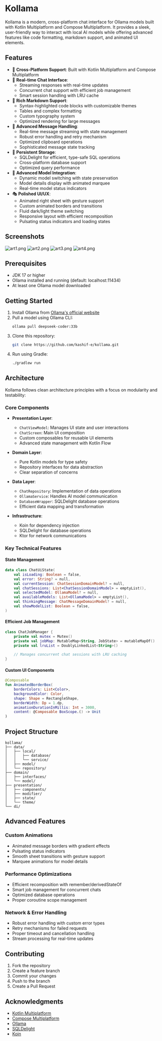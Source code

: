 # Kollama

Kollama is a modern, cross-platform chat interface for Ollama models built with Kotlin Multiplatform and Compose Multiplatform. It provides a sleek, user-friendly way to interact with local AI models while offering advanced features like code formatting, markdown support, and animated UI elements.

## Features

- 🚀 **Cross-Platform Support**: Built with Kotlin Multiplatform and Compose Multiplatform
- 💬 **Real-time Chat Interface**:
  - Streaming responses with real-time updates
  - Concurrent chat support with efficient job management
  - Smart session handling with LRU cache
- 🎨 **Rich Markdown Support**:
  - Syntax-highlighted code blocks with customizable themes
  - Tables and complex formatting
  - Custom typography system
  - Optimized rendering for large messages
- 🔄 **Advanced Message Handling**:
  - Real-time message streaming with state management
  - Robust error handling and retry mechanism
  - Optimized clipboard operations
  - Sophisticated message state tracking
- 💾 **Persistent Storage**:
  - SQLDelight for efficient, type-safe SQL operations
  - Cross-platform database support
  - Optimized query performance
- 🎯 **Advanced Model Integration**:
  - Dynamic model switching with state preservation
  - Model details display with animated marquee
  - Real-time model status indicators
- 🎭 **Polished UI/UX**:
  - Animated right sheet with gesture support
  - Custom animated borders and transitions
  - Fluid dark/light theme switching
  - Responsive layout with efficient recomposition
  - Pulsating status indicators and loading states

## Screenshots

![art1.png](art/art1.png)
![art2.png](art/art2.png)
![art3.png](art/art3.png)
![art4.png](art/art4.png)

## Prerequisites

- JDK 17 or higher
- Ollama installed and running (default: localhost:11434)
- At least one Ollama model downloaded

## Getting Started

1. Install Ollama from [Ollama's official website](https://ollama.ai)
2. Pull a model using Ollama CLI:
   ```bash
   ollama pull deepseek-coder:33b
   ```
3. Clone this repository:
   ```bash
   git clone https://github.com/kashif-e/kollama.git
   ```
4. Run using Gradle:
   ```bash
   ./gradlew run
   ```

## Architecture

Kollama follows clean architecture principles with a focus on modularity and testability:

### Core Components

- **Presentation Layer**:
  - `ChatViewModel`: Manages UI state and user interactions
  - `ChatScreen`: Main UI composition
  - Custom composables for reusable UI elements
  - Advanced state management with Kotlin Flow

- **Domain Layer**:
  - Pure Kotlin models for type safety
  - Repository interfaces for data abstraction
  - Clear separation of concerns

- **Data Layer**:
  - `ChatRepository`: Implementation of data operations
  - `OllamaService`: Handles AI model communication
  - `DatabaseWrapper`: SQLDelight database operations
  - Efficient data mapping and transformation

- **Infrastructure**:
  - Koin for dependency injection
  - SQLDelight for database operations
  - Ktor for network communications

### Key Technical Features

#### State Management
```kotlin
data class ChatUiState(
    val isLoading: Boolean = false,
    val error: String? = null,
    val currentSession: ChatSessionDomainModel? = null,
    val chatSessions: List<ChatSessionDomainModel> = emptyList(),
    val selectedModel: OllamaModel? = null,
    val availableModels: List<OllamaModel> = emptyList(),
    val thinkingMessage: ChatMessageDomainModel? = null,
    val showModelList: Boolean = false,
)
```

#### Efficient Job Management
```kotlin
class ChatJobManager {
    private val mutex = Mutex()
    private val jobMap: MutableMap<String, JobState> = mutableMapOf()
    private val lruList = DoublyLinkedList<String>()
    
    // Manages concurrent chat sessions with LRU caching
}
```

#### Custom UI Components
```kotlin
@Composable
fun AnimatedBorderBox(
    borderColors: List<Color>,
    backgroundColor: Color,
    shape: Shape = RectangleShape,
    borderWidth: Dp = 1.dp,
    animationDurationInMillis: Int = 3000,
    content: @Composable BoxScope.() -> Unit
)
```

## Project Structure

```
kollama/
├── data/
│   ├── local/
│   │   ├── database/
│   │   └── service/
│   ├── model/
│   └── repository/
├── domain/
│   ├── interfaces/
│   └── model/
├── presentation/
│   ├── components/
│   ├── modifier/
│   ├── state/
│   └── theme/
└── di/
```

## Advanced Features

### Custom Animations
- Animated message borders with gradient effects
- Pulsating status indicators
- Smooth sheet transitions with gesture support
- Marquee animations for model details

### Performance Optimizations
- Efficient recomposition with remember/derivedStateOf
- Smart job management for concurrent chats
- Optimized database operations
- Proper coroutine scope management

### Network & Error Handling
- Robust error handling with custom error types
- Retry mechanisms for failed requests
- Proper timeout and cancellation handling
- Stream processing for real-time updates

## Contributing

1. Fork the repository
2. Create a feature branch
3. Commit your changes
4. Push to the branch
5. Create a Pull Request

## Acknowledgments

- [Kotlin Multiplatform](https://kotlinlang.org/docs/multiplatform.html)
- [Compose Multiplatform](https://www.jetbrains.com/lp/compose-multiplatform/)
- [Ollama](https://ollama.ai)
- [SQLDelight](https://cashapp.github.io/sqldelight/)
- [Koin](https://insert-koin.io)